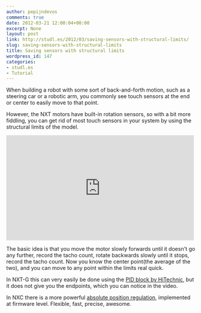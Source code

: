 ```yaml
---
author: pepijndevos
comments: true
date: 2012-03-21 12:00:04+00:00
excerpt: None
layout: post
link: http://studl.es/2012/03/saving-sensors-with-structural-limits/
slug: saving-sensors-with-structural-limits
title: Saving sensors with structural limits
wordpress_id: 147
categories:
- studl.es
- Tutorial
---
```


When building a robot with some sort of back-and-forth motion, such as a steering car or a robotic arm, you commonly see touch sensors at the end or center to easily move to that point.

However, the NXT motors have built-in rotation sensors, so with a bit more fiddling, you can get rid of most touch sensors in your system by using the structural limits of the model.

<iframe width="500" height="281" src="http://www.youtube.com/embed/GmpWt-NXp3Y" frameborder="0" allowfullscreen> </iframe>

The basic idea is that you move the motor slowly forwards until it doesn't go any further, record the tacho count, rotate backwards slowly until it stops, record the tacho count. Now you know the center point(the average of the two), and you can move to any point within the limits real quick.

In NXT-G this can very easily be done using the <a href="http://www.hitechnic.com/blog/uncategorized/pid-block/">PID block by HiTechnic</a>, but it does not give you the endpoints, which you can notice in the video.

In NXC there is a more powerful <a href="http://nxt-firmware.ni.fr.eu.org/changes/absolute_position_regulation/">absolute position regulation</a>, implemented at firmware level. Flexible, fast, precise, awesome.